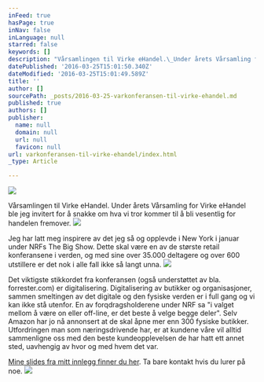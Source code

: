 ```yaml
---
inFeed: true
hasPage: true
inNav: false
inLanguage: null
starred: false
keywords: []
description: "Vårsamlingen til Virke eHandel.\_Under årets Vårsamling for Virke eHandel ble jeg invitert for å snakke om hva vi tror kommer til å bli vesentlig for handelen fremover. "
datePublished: '2016-03-25T15:01:50.340Z'
dateModified: '2016-03-25T15:01:49.589Z'
title: ''
author: []
sourcePath: _posts/2016-03-25-varkonferansen-til-virke-ehandel.md
published: true
authors: []
publisher:
  name: null
  domain: null
  url: null
  favicon: null
url: varkonferansen-til-virke-ehandel/index.html
_type: Article

---
```

![](https://the-grid-user-content.s3-us-west-2.amazonaws.com/36fd0336-6564-499f-ac93-823af400a1a8.jpg)

Vårsamlingen til Virke eHandel. Under årets Vårsamling for Virke eHandel ble jeg invitert for å snakke om hva vi tror kommer til å bli vesentlig for handelen fremover. ![](https://the-grid-user-content.s3-us-west-2.amazonaws.com/1d72ccad-866b-4e35-aed4-157ee2d62450.jpg)

Jeg har latt meg inspirere av det jeg så og opplevde i New York i januar under NRFs The Big Show. Dette skal være en av de største retail konferansene i verden, og med sine over 35.000 deltagere og over 600 utstillere er det nok i alle fall ikke så langt unna.
![](https://the-grid-user-content.s3-us-west-2.amazonaws.com/83763bda-16b0-4214-9316-0f9d2b48fd59.jpg)

Det viktigste stikkordet fra konferansen (også understøttet av bla. forrester.com) er digitalisering. Digitalisering av butikker og organisasjoner, sammen smeltingen av det digitale og den fysiske verden er i full gang og vi kan ikke stå utenfor. En av forqdragsholderene under NRF sa "i valget mellom å være on eller off-line, er det beste å velge begge deler". Selv Amazon har jo nå annonsert at de skal åpne mer enn 300 fysiske butikker. Utfordringen man som næringsdrivende har, er at kundene våre vil alltid sammenligne oss med den beste kundeopplevelsen de har hatt ett annet sted, uavhengig av hvor og med hvem det var.

[Mine slides fra mitt innlegg finner du her][0]. Ta bare kontakt hvis du lurer på noe.
![](https://the-grid-user-content.s3-us-west-2.amazonaws.com/ebdd7d1e-8452-4d11-bcb4-0ea920db1e53.jpg)

[0]: http://www.slideshare.net/inorman/handel-folk-og-verden-virkes-vrkonferanse-for-ehandel